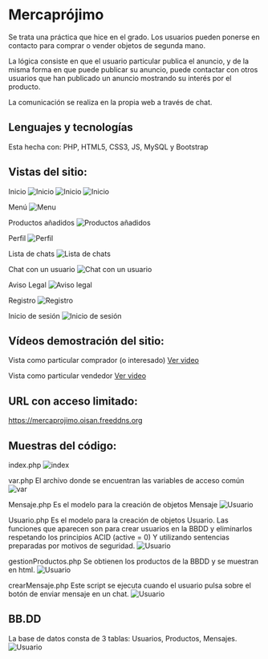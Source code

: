 # Mercaprójimo
Se trata una práctica que hice en el grado. Los usuarios pueden ponerse en contacto para comprar o vender objetos de segunda mano.

La lógica consiste en que el usuario particular publica el anuncio, y de la misma forma en que puede publicar su anuncio, puede contactar con otros usuarios que han publicado un anuncio mostrando su interés por el producto.

La comunicación se realiza en la propia web a través de chat.

## Lenguajes y tecnologías
Esta hecha con: PHP, HTML5, CSS3, JS, MySQL y Bootstrap

## Vistas del sitio:

Inicio
![Inicio](img/1.png)
![Inicio](img/2.png)
![Inicio](img/3.png)

Menú
![Menu](img/4.png)


Productos añadidos
![Productos añadidos](img/6.png)


Perfil
![Perfil](img/7.png)


Lista de chats
![Lista de chats](img/8.png)


Chat con un usuario
![Chat con un usuario](img/9.png)


Aviso Legal
![Aviso legal](img/10.png)


Registro
![Registro](img/11.png)


Inicio de sesión
![Inicio de sesión](img/12.png)


## Vídeos demostración del sitio:
Vista como particular comprador (o interesado)
[Ver video](vid/1.mp4)


Vista como particular vendedor
[Ver video](vid/2.mp4)


## URL con acceso limitado:
https://mercaprojimo.oisan.freeddns.org


## Muestras del código:

index.php
![index](img/code/1.png)


var.php
El archivo donde se encuentran las variables de acceso común
![var](img/code/2.png)


Mensaje.php
Es el modelo para la creación de objetos Mensaje
![Usuario](img/code/3.png)


Usuario.php
Es el modelo para la creación de objetos Usuario.
Las funciones que aparecen son para crear usuarios en la BBDD y eliminarlos respetando los principios ACID (active = 0)
Y utilizando sentencias preparadas por motivos de seguridad.
![Usuario](img/code/4.png)


gestionProductos.php
Se obtienen los productos de la BBDD y se muestran en html.
![Usuario](img/code/5.png)


crearMensaje.php
Este script se ejecuta cuando el usuario pulsa sobre el botón de enviar mensaje en un chat.
![Usuario](img/code/6.png)


## BB.DD
La base de datos consta de 3 tablas: Usuarios, Productos, Mensajes.
![Usuario](img/code/7.png)
